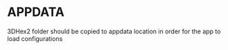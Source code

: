 # APPDATA

3DHex2 folder should be copied to appdata location in order for the app to load configurations